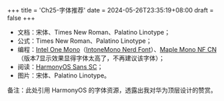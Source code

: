 +++
title = 'Ch25-字体推荐'
date = 2024-05-26T23:35:19+08:00
draft = false
+++

* 文档：宋体、Times New Roman、Palatino Linotype；
* 公式：Times New Roman、Palatino Linotype；
* 编程：[Intel One Mono][1]（[IntoneMono Nerd Font][4]）、[Maple Mono NF CN][2]（版本7显示效果显得字体太高了，不再建议该字体）；
* 阅读：[HarmonyOS Sans SC][3]；
* 图片：宋体、Palatino Linotype。

[1]: https://www.intel.com/content/www/us/en/company-overview/one-monospace-font.html
[2]: https://github.com/subframe7536/maple-font
[3]: https://developer.huawei.com/consumer/cn/design/resource/
[4]: https://scoop.sh/#/apps?q=onemono

备注：此处引用 HarmonyOS 的字体资源，透露出我对华为顶层设计的赞赏。
